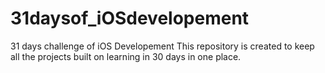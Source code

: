 # 31daysof_iOSdevelopement
31 days challenge of iOS Developement
This repository is created to keep all the projects built on learning in 30 days in one place.
